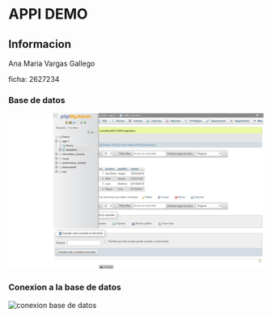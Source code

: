<h1>APPI DEMO</h1>
<h2>Informacion</h2>
<p>Ana Maria Vargas Gallego</p>
<p>ficha: 2627234</p>

<h3>Base de datos</h3>
<img src= "./public/images/imagen_base_de_datos.png "  alt="base de datos mysql" >

<h3>Conexion a la base de datos</h3>
<img scr="./public/images/img_conexion_base_de_datos.png"  alt="conexion base de datos">
